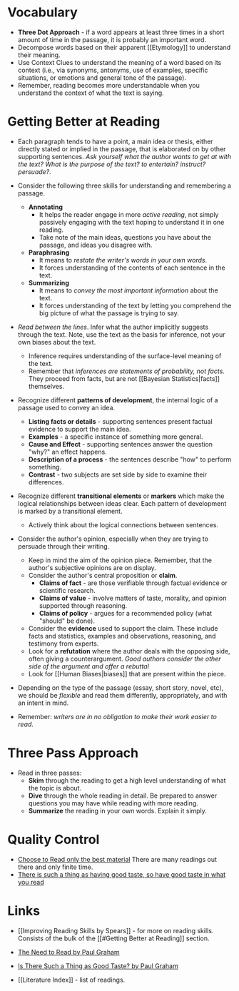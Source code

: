 # Vocabulary
* **Three Dot Approach** - if a word appears at least three times in a short amount of time in the passage, it is probably an important word.
* Decompose words based on their apparent [[Etymology]] to understand their meaning.
* Use Context Clues to understand the meaning of a word based on its context (i.e., via synonyms, antonyms, use of examples, specific situations, or emotions and general tone of the passage). 
* Remember, reading becomes more understandable when you understand the context of what the text is saying.
# Getting Better at Reading
* Each paragraph tends to have a point, a main idea or thesis, either directly stated or implied in the passage, that is elaborated on by other supporting sentences. *Ask yourself what the author wants to get at with the text? What is the purpose of the text? to entertain? instruct? persuade?*.

* Consider the following three skills for understanding and remembering a passage.
	* **Annotating** 
		* It helps the reader engage in more *active reading*, not simply passively engaging with the text hoping to understand it in one reading.
		* Take note of the main ideas, questions you have about the passage, and ideas you disagree with.
	* **Paraphrasing** 
		* It means to *restate the writer's words in your own words*.
		* It forces understanding of the contents of each sentence in the text.
	* **Summarizing**
		* It means to *convey the most important information* about the text. 
		* It forces understanding of the text by letting you comprehend the big picture of what the passage is trying to say.

* *Read between the lines*. Infer what the author implicitly suggests through the text. Note, use the text as the basis for inference, not your own biases about the text.
	* Inference requires understanding of the surface-level meaning of the text.
	* Remember that *inferences are statements of probability, not facts*. They proceed from facts, but are not [[Bayesian Statistics|facts]] themselves.

* Recognize different **patterns of development**, the internal logic of a passage used to convey an idea.
	* **Listing facts or details** - supporting sentences present factual evidence to support the main idea.
	* **Examples** - a specific instance of something more general.
	* **Cause and Effect** - supporting sentences answer the question "why?" an effect happens.
	* **Description of a process** - the sentences describe "how" to perform something.
	* **Contrast** - two subjects are set side by side to examine their differences.
* Recognize different **transitional elements** or **markers** which make the logical relationships between ideas clear. Each pattern of development is marked by a transitional element.
	* Actively think about the logical connections between sentences.

* Consider the author's opinion, especially when they are trying to persuade through their writing.
	* Keep in mind the aim of the opinion piece. Remember, that the author's subjective opinions are on display. 
	* Consider the author's central proposition or **claim**. 
		* **Claims of fact** - are those verifiable through factual evidence or scientific research.
		* **Claims of value** - involve matters of taste, morality, and opinion supported through reasoning.
		* **Claims of policy** - argues for a recommended policy (what "should" be done).
	* Consider the **evidence** used to support the claim. These include facts and statistics, examples and observations, reasoning, and testimony from experts.
	* Look for a **refutation** where the author deals with the opposing side, often giving a counterargument. *Good authors consider the other side of the argument and offer a rebuttal*
	* Look for [[Human Biases|biases]] that are present within the piece.

* Depending on the type of the passage (essay, short story, novel, etc), we should be *flexible* and read them differently, appropriately, and with an intent in mind.
* Remember: *writers are in no obligation to make their work easier to read*. 
# Three Pass Approach
* Read in three passes:
	* **Skim** through the reading to get a high level understanding of what the topic is about.
	* **Dive** through the whole reading in detail. Be prepared to answer questions you may have while reading with more reading.
	* **Summarize**  the  reading in your own words. Explain it simply.
# Quality Control
* [Choose to Read only the best material](http://www.paulgraham.com/read.html) There are many readings out there and only finite time.
* [There is such a thing as having good taste, so have good taste in what you read](http://www.paulgraham.com/goodtaste.html)
# Links
* [[Improving Reading Skills by Spears]] - for more on reading skills. Consists of the bulk of the [[#Getting Better at Reading]] section.

* [The Need to Read by Paul Graham](http://www.paulgraham.com/read.html)
* [Is There Such a Thing as Good Taste? by Paul Graham](http://www.paulgraham.com/goodtaste.html)

* [[Literature Index]] - list of readings.